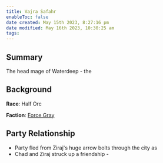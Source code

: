 ```yaml
---
title: Vajra Safahr
enableToc: false
date created: May 15th 2023, 8:27:16 pm
date modified: May 16th 2023, 10:30:25 am
tags: 
---
```

## Summary
The head mage of Waterdeep - the

## Background
**Race**: Half Orc

**Faction**: [Force Gray](Force%20Gray.md)

## Party Relationship
- Party fled from Ziraj's huge arrow bolts through the city as
- Chad and Ziraj struck up a friendship -
